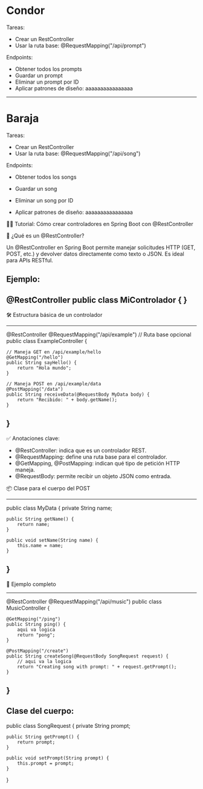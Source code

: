 
 Condor
===========================

Tareas:
- Crear un RestController
- Usar la ruta base: @RequestMapping("/api/prompt")

Endpoints:
- Obtener todos los prompts
- Guardar un prompt
- Eliminar un prompt por ID
- Aplicar patrones de diseño: aaaaaaaaaaaaaaaa

---------------------------

Baraja
===========================

Tareas:
- Crear un RestController
- Usar la ruta base: @RequestMapping("/api/song")

Endpoints:
- Obtener todos los songs
- Guardar un song
- Eliminar un song por ID


- Aplicar patrones de diseño: aaaaaaaaaaaaaaaa




🧑‍💻 Tutorial: Cómo crear controladores en Spring Boot con @RestController

📌 ¿Qué es un @RestController?

Un @RestController en Spring Boot permite manejar solicitudes HTTP (GET, POST, etc.) y devolver datos directamente como texto o JSON. Es ideal para APIs RESTful.

Ejemplo:
------------------------------------
@RestController
public class MiControlador { }
------------------------------------

🛠️ Estructura básica de un controlador

------------------------------------
@RestController
@RequestMapping("/api/example") // Ruta base opcional
public class ExampleController {

    // Maneja GET en /api/example/hello
    @GetMapping("/hello")
    public String sayHello() {
        return "Hola mundo";
    }

    // Maneja POST en /api/example/data
    @PostMapping("/data")
    public String receiveData(@RequestBody MyData body) {
        return "Recibido: " + body.getName();
    }
}
------------------------------------

✅ Anotaciones clave:
- @RestController: indica que es un controlador REST.
- @RequestMapping: define una ruta base para el controlador.
- @GetMapping, @PostMapping: indican qué tipo de petición HTTP maneja.
- @RequestBody: permite recibir un objeto JSON como entrada.

📦 Clase para el cuerpo del POST

------------------------------------
public class MyData {
    private String name;

    public String getName() {
        return name;
    }

    public void setName(String name) {
        this.name = name;
    }
}
------------------------------------

🧪 Ejemplo completo

------------------------------------
@RestController
@RequestMapping("/api/music")
public class MusicController {

    @GetMapping("/ping")
    public String ping() {
    	aqui va logica
        return "pong";
    }

    @PostMapping("/create")
    public String createSong(@RequestBody SongRequest request) {
    	// aqui va la logica 
        return "Creating song with prompt: " + request.getPrompt();
    }
}
------------------------------------

Clase del cuerpo:
------------------------------------
public class SongRequest {
    private String prompt;

    public String getPrompt() {
        return prompt;
    }

    public void setPrompt(String prompt) {
        this.prompt = prompt;
    }
}


